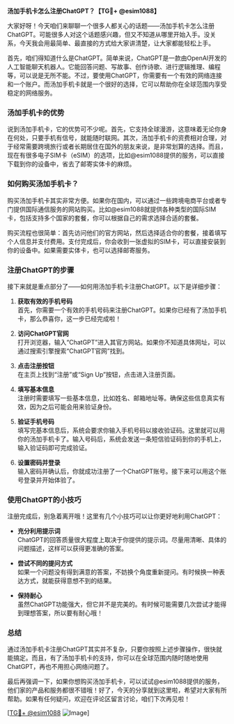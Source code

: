 **汤加手机卡怎么注册ChatGPT？【TG💪+ @esim1088】**

大家好呀！今天咱们来聊聊一个很多人都关心的话题——汤加手机卡怎么注册ChatGPT。可能很多人对这个话题感兴趣，但又不知道从哪里开始入手。没关系，今天我会用最简单、最直接的方式给大家讲清楚，让大家都能轻松上手。

首先，咱们得知道什么是ChatGPT。简单来说，ChatGPT是一款由OpenAI开发的人工智能聊天机器人。它能回答问题、写故事、创作诗歌、进行逻辑推理、编程等，可以说是无所不能。不过，要使用ChatGPT，你需要有一个有效的网络连接和一个账户。而汤加手机卡就是一个很好的选择，它可以帮助你在全球范围内享受稳定的网络服务。

### 汤加手机卡的优势

说到汤加手机卡，它的优势可不少呢。首先，它支持全球漫游，这意味着无论你身在何处，只要手机有信号，就能随时联网。其次，汤加手机卡的资费相对合理，对于经常需要跨境旅行或者长期居住在国外的朋友来说，是非常划算的选择。而且，现在有很多电子SIM卡（eSIM）的选项，比如@esim1088提供的服务，可以直接下载到你的设备中，省去了邮寄实体卡的麻烦。

### 如何购买汤加手机卡？

购买汤加手机卡其实非常方便。如果你在国内，可以通过一些跨境电商平台或者专门提供国际通信服务的网站购买。比如@esim1088就提供各种类型的国际SIM卡，包括支持多个国家的套餐，你可以根据自己的需求选择合适的套餐。

购买流程也很简单：首先访问他们的官方网站，然后选择适合你的套餐，接着填写个人信息并支付费用。支付完成后，你会收到一张虚拟的SIM卡，可以直接安装到你的设备中。如果需要实体卡，也可以选择邮寄服务。

### 注册ChatGPT的步骤

接下来就是重点部分了——如何用汤加手机卡注册ChatGPT。以下是详细步骤：

1. **获取有效的手机号码**  
   首先，你需要一个有效的手机号码来注册ChatGPT。如果你已经有了汤加手机卡，那么恭喜你，这一步已经完成啦！

2. **访问ChatGPT官网**  
   打开浏览器，输入“ChatGPT”进入其官方网站。如果你不知道具体网址，可以通过搜索引擎搜索“ChatGPT官网”找到。

3. **点击注册按钮**  
   在主页上找到“注册”或“Sign Up”按钮，点击进入注册页面。

4. **填写基本信息**  
   注册时需要填写一些基本信息，比如姓名、邮箱地址等。确保这些信息真实有效，因为之后可能会用来验证身份。

5. **验证手机号码**  
   填写完基本信息后，系统会要求你输入手机号码以接收验证码。这里就可以用你的汤加手机卡了。输入号码后，系统会发送一条短信验证码到你的手机上，输入验证码即可完成验证。

6. **设置密码并登录**  
   输入密码并确认后，你就成功注册了一个ChatGPT账号。接下来可以用这个账号登录并开始体验了。

### 使用ChatGPT的小技巧

注册完成后，别急着离开哦！这里有几个小技巧可以让你更好地利用ChatGPT：

- **充分利用提示词**  
  ChatGPT的回答质量很大程度上取决于你提供的提示词。尽量用清晰、具体的问题描述，这样可以获得更准确的答案。

- **尝试不同的提问方式**  
  如果一个问题没有得到满意的答案，不妨换个角度重新提问。有时候换一种表达方式，就能获得意想不到的结果。

- **保持耐心**  
  虽然ChatGPT功能强大，但它并不是完美的。有时候可能需要几次尝试才能得到理想答案，所以要有耐心哦！

### 总结

通过汤加手机卡注册ChatGPT其实并不复杂，只要你按照上述步骤操作，很快就能搞定。而且，有了汤加手机卡的支持，你可以在全球范围内随时随地使用ChatGPT，再也不用担心网络问题了。

最后再强调一下，如果你想购买汤加手机卡，可以试试@esim1088提供的服务，他们家的产品和服务都很不错哦！好了，今天的分享就到这里啦，希望对大家有所帮助。如果有任何疑问，欢迎在评论区留言讨论，咱们下次再见啦！

[[TG💪+ @esim1088](https://t.me/s/esim1088) ![Image](https://i.postimg.cc/4NQfJmqS/Snipaste-2025-05-13-00-14-12.png)]